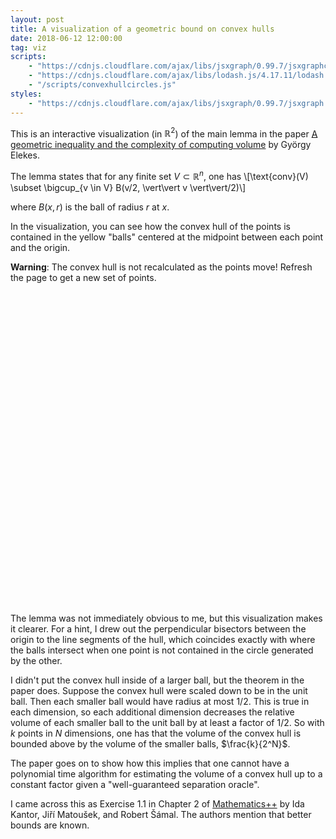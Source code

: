 ```yaml
---
layout: post
title: A visualization of a geometric bound on convex hulls
date: 2018-06-12 12:00:00
tag: viz
scripts:
    - "https://cdnjs.cloudflare.com/ajax/libs/jsxgraph/0.99.7/jsxgraphcore.js"
    - "https://cdnjs.cloudflare.com/ajax/libs/lodash.js/4.17.11/lodash.min.js"
    - "/scripts/convexhullcircles.js"
styles:
    - "https://cdnjs.cloudflare.com/ajax/libs/jsxgraph/0.99.7/jsxgraph.css"
---
```


This is an interactive visualization (in $\mathbb{R}^2$) of the main lemma in the paper [A geometric inequality and the complexity of computing volume](https://link.springer.com/article/10.1007/BF02187701) by György Elekes.

The lemma states that for any finite set $V \subset \mathbb{R}^n$, one has \\[\text{conv}(V) \subset \bigcup_{v \in V} B(v/2, \vert\vert v \vert\vert/2)\\]

where $B(x, r)$ is the ball of radius $r$ at $x$.

In the visualization, you can see how the convex hull of the points is contained in the yellow "balls" centered at the midpoint between each point and the origin. 

**Warning**: The convex hull is not recalculated as the points move! Refresh the page to get a new set of points.

<div id="jxgbox" class="jxgbox" style="width:500px; height:500px; margin-left:auto; margin-right:auto;">
</div>

The lemma was not immediately obvious to me, but this visualization makes it clearer. For a hint, I drew out the perpendicular bisectors between the origin to the line segments of the hull, which coincides exactly with where the balls intersect when one point is not contained in the circle generated by the other.

I didn't put the convex hull inside of a larger ball, but the theorem in the paper does. Suppose the convex hull were scaled down to be in the unit ball. Then each smaller ball would have radius at most $1/2$. This is true in each dimension, so each additional dimension decreases the relative volume of each smaller ball to the unit ball by at least a factor of $1/2$. So with $k$ points in $N$ dimensions, one has that the volume of the convex hull is bounded above by the volume of the smaller balls, $\frac{k}{2^N}$.

The paper goes on to show how this implies that one cannot have a polynomial time algorithm for estimating the volume of a convex hull up to a constant factor given a "well-guaranteed separation oracle". 

I came across this as Exercise 1.1 in Chapter 2 of [Mathematics++](https://www.ams.org/publications/authors/books/postpub/stml-75) by Ida Kantor, Jiří Matoušek, and Robert Šámal. The authors mention that better bounds are known.
